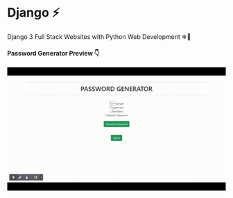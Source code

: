 # Django ⚡
Django 3 Full Stack Websites with Python Web Development ❄🗽

#### Password Generator Preview 👇

<p align="center">
<img src="https://github.com/Ruhul12/Django/blob/main/gif_previews/password_genarator_preview.gif">
</p>
